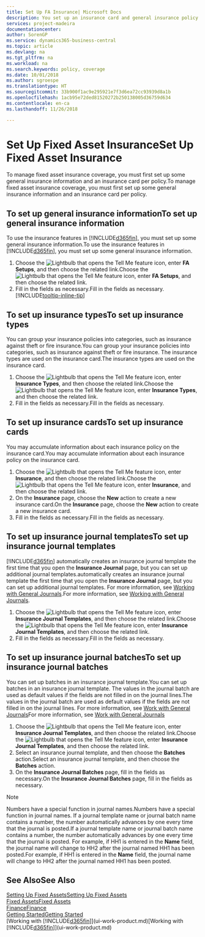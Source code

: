 ```yaml
---
title: Set Up FA Insurance| Microsoft Docs
description: You set up an insurance card and general insurance policy information to manage fixed asset insurance coverage.
services: project-madeira
documentationcenter: 
author: SorenGP
ms.service: dynamics365-business-central
ms.topic: article
ms.devlang: na
ms.tgt_pltfrm: na
ms.workload: na
ms.search.keywords: policy, coverage
ms.date: 10/01/2018
ms.author: sgroespe
ms.translationtype: HT
ms.sourcegitcommit: 33b900f1ac9e295921e7f3d6ea72cc93939d8a1b
ms.openlocfilehash: 1acb95e72ded81520272b250138005d36759d634
ms.contentlocale: en-ca
ms.lasthandoff: 11/26/2018

---
```

# <a name="set-up-fixed-asset-insurance"></a><span data-ttu-id="cbfd0-103">Set Up Fixed Asset Insurance</span><span class="sxs-lookup"><span data-stu-id="cbfd0-103">Set Up Fixed Asset Insurance</span></span>
<span data-ttu-id="cbfd0-104">To manage fixed asset insurance coverage, you must first set up some general insurance information and an insurance card per policy.</span><span class="sxs-lookup"><span data-stu-id="cbfd0-104">To manage fixed asset insurance coverage, you must first set up some general insurance information and an insurance card per policy.</span></span>

## <a name="to-set-up-general-insurance-information"></a><span data-ttu-id="cbfd0-105">To set up general insurance information</span><span class="sxs-lookup"><span data-stu-id="cbfd0-105">To set up general insurance information</span></span>
<span data-ttu-id="cbfd0-106">To use the insurance features in [!INCLUDE[d365fin](includes/d365fin_md.md)], you must set up some general insurance information.</span><span class="sxs-lookup"><span data-stu-id="cbfd0-106">To use the insurance features in [!INCLUDE[d365fin](includes/d365fin_md.md)], you must set up some general insurance information.</span></span>  

1. <span data-ttu-id="cbfd0-107">Choose the ![Lightbulb that opens the Tell Me feature](media/ui-search/search_small.png "Tell me what you want to do") icon, enter **FA Setups**, and then choose the related link.</span><span class="sxs-lookup"><span data-stu-id="cbfd0-107">Choose the ![Lightbulb that opens the Tell Me feature](media/ui-search/search_small.png "Tell me what you want to do") icon, enter **FA Setups**, and then choose the related link.</span></span>  
2. <span data-ttu-id="cbfd0-108">Fill in the fields as necessary.</span><span class="sxs-lookup"><span data-stu-id="cbfd0-108">Fill in the fields as necessary.</span></span> [!INCLUDE[tooltip-inline-tip](includes/tooltip-inline-tip_md.md)]  

## <a name="to-set-up-insurance-types"></a><span data-ttu-id="cbfd0-109">To set up insurance types</span><span class="sxs-lookup"><span data-stu-id="cbfd0-109">To set up insurance types</span></span>
<span data-ttu-id="cbfd0-110">You can group your insurance policies into categories, such as insurance against theft or fire insurance.</span><span class="sxs-lookup"><span data-stu-id="cbfd0-110">You can group your insurance policies into categories, such as insurance against theft or fire insurance.</span></span> <span data-ttu-id="cbfd0-111">The insurance types are used on the insurance card.</span><span class="sxs-lookup"><span data-stu-id="cbfd0-111">The insurance types are used on the insurance card.</span></span>

1. <span data-ttu-id="cbfd0-112">Choose the ![Lightbulb that opens the Tell Me feature](media/ui-search/search_small.png "Tell me what you want to do") icon, enter **Insurance Types**, and then choose the related link.</span><span class="sxs-lookup"><span data-stu-id="cbfd0-112">Choose the ![Lightbulb that opens the Tell Me feature](media/ui-search/search_small.png "Tell me what you want to do") icon, enter **Insurance Types**, and then choose the related link.</span></span>  
2. <span data-ttu-id="cbfd0-113">Fill in the fields as necessary.</span><span class="sxs-lookup"><span data-stu-id="cbfd0-113">Fill in the fields as necessary.</span></span>

## <a name="to-set-up-insurance-cards"></a><span data-ttu-id="cbfd0-114">To set up insurance cards</span><span class="sxs-lookup"><span data-stu-id="cbfd0-114">To set up insurance cards</span></span>
<span data-ttu-id="cbfd0-115">You may accumulate information about each insurance policy on the insurance card.</span><span class="sxs-lookup"><span data-stu-id="cbfd0-115">You may accumulate information about each insurance policy on the insurance card.</span></span>  

1. <span data-ttu-id="cbfd0-116">Choose the ![Lightbulb that opens the Tell Me feature](media/ui-search/search_small.png "Tell me what you want to do") icon, enter **Insurance**, and then choose the related link.</span><span class="sxs-lookup"><span data-stu-id="cbfd0-116">Choose the ![Lightbulb that opens the Tell Me feature](media/ui-search/search_small.png "Tell me what you want to do") icon, enter **Insurance**, and then choose the related link.</span></span>  
2. <span data-ttu-id="cbfd0-117">On the **Insurance** page, choose the **New** action to create a  new insurance card.</span><span class="sxs-lookup"><span data-stu-id="cbfd0-117">On the **Insurance** page, choose the **New** action to create a  new insurance card.</span></span>  
3. <span data-ttu-id="cbfd0-118">Fill in the fields as necessary.</span><span class="sxs-lookup"><span data-stu-id="cbfd0-118">Fill in the fields as necessary.</span></span>

## <a name="to-set-up-insurance-journal-templates"></a><span data-ttu-id="cbfd0-119">To set up insurance journal templates</span><span class="sxs-lookup"><span data-stu-id="cbfd0-119">To set up insurance journal templates</span></span>
[!INCLUDE[d365fin](includes/d365fin_md.md)] <span data-ttu-id="cbfd0-120">automatically creates an insurance journal template the first time that you open the **Insurance Journal** page, but you can set up additional journal templates.</span><span class="sxs-lookup"><span data-stu-id="cbfd0-120">automatically creates an insurance journal template the first time that you open the **Insurance Journal** page, but you can set up additional journal templates.</span></span> <span data-ttu-id="cbfd0-121">For more information, see [Working with General Journals](ui-work-general-journals.md).</span><span class="sxs-lookup"><span data-stu-id="cbfd0-121">For more information, see [Working with General Journals](ui-work-general-journals.md).</span></span>  

1. <span data-ttu-id="cbfd0-122">Choose the ![Lightbulb that opens the Tell Me feature](media/ui-search/search_small.png "Tell me what you want to do") icon, enter **Insurance Journal Templates**, and then choose the related link.</span><span class="sxs-lookup"><span data-stu-id="cbfd0-122">Choose the ![Lightbulb that opens the Tell Me feature](media/ui-search/search_small.png "Tell me what you want to do") icon, enter **Insurance Journal Templates**, and then choose the related link.</span></span>  
2. <span data-ttu-id="cbfd0-123">Fill in the fields as necessary.</span><span class="sxs-lookup"><span data-stu-id="cbfd0-123">Fill in the fields as necessary.</span></span>

## <a name="to-set-up-insurance-journal-batches"></a><span data-ttu-id="cbfd0-124">To set up insurance journal batches</span><span class="sxs-lookup"><span data-stu-id="cbfd0-124">To set up insurance journal batches</span></span>
<span data-ttu-id="cbfd0-125">You can set up batches in an insurance journal template.</span><span class="sxs-lookup"><span data-stu-id="cbfd0-125">You can set up batches in an insurance journal template.</span></span> <span data-ttu-id="cbfd0-126">The values in the journal batch are used as default values if the fields are not filled in on the journal lines.</span><span class="sxs-lookup"><span data-stu-id="cbfd0-126">The values in the journal batch are used as default values if the fields are not filled in on the journal lines.</span></span> <span data-ttu-id="cbfd0-127">For more information, see [Work with General Journals](ui-work-general-journals.md)</span><span class="sxs-lookup"><span data-stu-id="cbfd0-127">For more information, see [Work with General Journals](ui-work-general-journals.md)</span></span>  

1. <span data-ttu-id="cbfd0-128">Choose the ![Lightbulb that opens the Tell Me feature](media/ui-search/search_small.png "Tell me what you want to do") icon, enter **Insurance Journal Templates**, and then choose the related link.</span><span class="sxs-lookup"><span data-stu-id="cbfd0-128">Choose the ![Lightbulb that opens the Tell Me feature](media/ui-search/search_small.png "Tell me what you want to do") icon, enter **Insurance Journal Templates**, and then choose the related link.</span></span>  
2. <span data-ttu-id="cbfd0-129">Select an insurance journal template, and then choose the **Batches** action.</span><span class="sxs-lookup"><span data-stu-id="cbfd0-129">Select an insurance journal template, and then choose the **Batches** action.</span></span>
3. <span data-ttu-id="cbfd0-130">On the **Insurance Journal Batches** page, fill in the fields as necessary.</span><span class="sxs-lookup"><span data-stu-id="cbfd0-130">On the **Insurance Journal Batches** page, fill in the fields as necessary.</span></span>

> [!NOTE]  
>   <span data-ttu-id="cbfd0-131">Numbers have a special function in journal names.</span><span class="sxs-lookup"><span data-stu-id="cbfd0-131">Numbers have a special function in journal names.</span></span> <span data-ttu-id="cbfd0-132">If a journal template name or journal batch name contains a number, the number automatically advances by one every time that the journal is posted.</span><span class="sxs-lookup"><span data-stu-id="cbfd0-132">If a journal template name or journal batch name contains a number, the number automatically advances by one every time that the journal is posted.</span></span> <span data-ttu-id="cbfd0-133">For example, if HH1 is entered in the **Name** field, the journal name will change to HH2 after the journal named HH1 has been posted.</span><span class="sxs-lookup"><span data-stu-id="cbfd0-133">For example, if HH1 is entered in the **Name** field, the journal name will change to HH2 after the journal named HH1 has been posted.</span></span>

## <a name="see-also"></a><span data-ttu-id="cbfd0-134">See Also</span><span class="sxs-lookup"><span data-stu-id="cbfd0-134">See Also</span></span>
[<span data-ttu-id="cbfd0-135">Setting Up Fixed Assets</span><span class="sxs-lookup"><span data-stu-id="cbfd0-135">Setting Up Fixed Assets</span></span>](fa-setup.md)  
[<span data-ttu-id="cbfd0-136">Fixed Assets</span><span class="sxs-lookup"><span data-stu-id="cbfd0-136">Fixed Assets</span></span>](fa-manage.md)  
[<span data-ttu-id="cbfd0-137">Finance</span><span class="sxs-lookup"><span data-stu-id="cbfd0-137">Finance</span></span>](finance.md)  
[<span data-ttu-id="cbfd0-138">Getting Started</span><span class="sxs-lookup"><span data-stu-id="cbfd0-138">Getting Started</span></span>](product-get-started.md)  
<span data-ttu-id="cbfd0-139">[Working with [!INCLUDE[d365fin](includes/d365fin_md.md)]](ui-work-product.md)</span><span class="sxs-lookup"><span data-stu-id="cbfd0-139">[Working with [!INCLUDE[d365fin](includes/d365fin_md.md)]](ui-work-product.md)</span></span>

